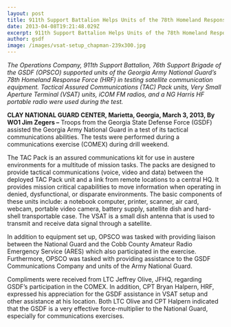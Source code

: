 ```yaml
---
layout: post
title: 911th Support Battalion Helps Units of the 78th Homeland Response Force
date: 2013-04-08T19:21:48.029Z
excerpt: 911th Support Battalion Helps Units of the 78th Homeland Response Force
author: gsdf
image: /images/vsat-setup_chapman-239x300.jpg
---
```

*The Operations Company, 911th Support Battalion, 76th Support Brigade of the GSDF (OPSCO) supported units of the Georgia Army National Guard’s 78th Homeland Response Force (HRF) in testing satellite communication equipment. Tactical Assured Communications (TAC) Pack units, Very Small Aperture Terminal (VSAT) units, iCOM FM radios, and a NG Harris HF portable radio were used during the test.*

**CLAY NATIONAL GUARD CENTER, Marietta, Georgia, March 3, 2013, By WO1 Jim Zegers –** Troops from the Georgia State Defense Force (GSDF) assisted the Georgia Army National Guard in a test of its tactical communications abilities. The tests were performed during a communications exercise (COMEX) during drill weekend. 

The TAC Pack is an assured communications kit for use in austere environments for a multitude of mission tasks. The packs are designed to provide tactical communications (voice, video and data) between the deployed TAC Pack unit and a link from remote locations to a central HQ. It provides mission critical capabilities to move information when operating in denied, dysfunctional, or disparate environments. The basic components of these units include: a notebook computer, printer, scanner, air card, webcam, portable video camera, battery supply, satellite dish and hard-shell transportable case. The VSAT is a small dish antenna that is used to transmit and receive data signal through a satellite.

In addition to equipment set up, OPSCO was tasked with providing liaison between the National Guard and the Cobb County Amateur Radio Emergency Service (ARES) which also participated in the exercise. Furthermore, OPSCO was tasked with providing assistance to the GSDF Communications Company and units of the Army National Guard.

Compliments were received from LTC Jeffrey Olive, JFHQ, regarding GSDF’s participation in the COMEX. In addition, CPT Bryan Halpern, HRF, expressed his appreciation for the GSDF assistance in VSAT setup and other assistance at his location. Both LTC Olive and CPT Halpern indicated that the GSDF is a very effective force-multiplier to the National Guard, especially for communications exercises.
